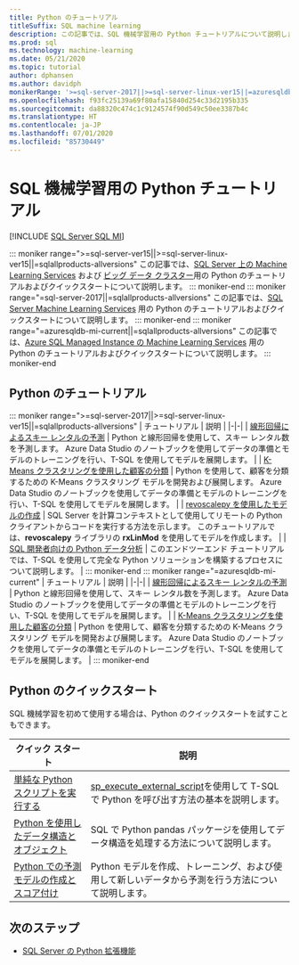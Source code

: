 ```yaml
---
title: Python のチュートリアル
titleSuffix: SQL machine learning
description: この記事では、SQL 機械学習用の Python チュートリアルについて説明します。 スクリプトを実行して機械学習モデルを構築する方法をご確認ください。
ms.prod: sql
ms.technology: machine-learning
ms.date: 05/21/2020
ms.topic: tutorial
author: dphansen
ms.author: davidph
monikerRange: '>=sql-server-2017||>=sql-server-linux-ver15||=azuresqldb-mi-current||=sqlallproducts-allversions'
ms.openlocfilehash: f93fc25139a69f80afa15840d254c33d2195b335
ms.sourcegitcommit: da88320c474c1c9124574f90d549c50ee3387b4c
ms.translationtype: HT
ms.contentlocale: ja-JP
ms.lasthandoff: 07/01/2020
ms.locfileid: "85730449"
---
```

# <a name="python-tutorials-for-sql-machine-learning"></a>SQL 機械学習用の Python チュートリアル
[!INCLUDE [SQL Server SQL MI](../../includes/applies-to-version/sql-asdbmi.md)]

::: moniker range=">=sql-server-ver15||>=sql-server-linux-ver15||=sqlallproducts-allversions"
この記事では、[SQL Server 上の Machine Learning Services](../sql-server-machine-learning-services.md) および [ビッグ データ クラスター](../../big-data-cluster/machine-learning-services.md)用の Python のチュートリアルおよびクイックスタートについて説明します。
::: moniker-end
::: moniker range="=sql-server-2017||=sqlallproducts-allversions"
この記事では、[SQL Server Machine Learning Services](../sql-server-machine-learning-services.md) 用の Python のチュートリアルおよびクイックスタートについて説明します。
::: moniker-end
::: moniker range="=azuresqldb-mi-current||=sqlallproducts-allversions"
この記事では、[Azure SQL Managed Instance の Machine Learning Services](/azure/azure-sql/managed-instance/machine-learning-services-overview) 用の Python のチュートリアルおよびクイックスタートについて説明します。
::: moniker-end

<a name="bkmk_pythontutorials"></a>

## <a name="python-tutorials"></a>Python のチュートリアル

::: moniker range=">=sql-server-2017||>=sql-server-linux-ver15||=sqlallproducts-allversions"
| チュートリアル | 説明 |
|-|-|
| [線形回帰によるスキー レンタルの予測](python-ski-rental-linear-regression.md) | Python と線形回帰を使用して、スキー レンタル数を予測します。 Azure Data Studio のノートブックを使用してデータの準備とモデルのトレーニングを行い、T-SQL を使用してモデルを展開します。 |
| [K-Means クラスタリングを使用した顧客の分類](python-clustering-model.md) | Python を使用して、顧客を分類するための K-Means クラスタリング モデルを開発および展開します。 Azure Data Studio のノートブックを使用してデータの準備とモデルのトレーニングを行い、T-SQL を使用してモデルを展開します。 |
| [revoscalepy を使用したモデルの作成](use-python-revoscalepy-to-create-model.md) | SQL Server を計算コンテキストとして使用してリモートの Python クライアントからコードを実行する方法を示します。 このチュートリアルでは、**revoscalepy** ライブラリの **rxLinMod** を使用してモデルを作成します。 |
| [SQL 開発者向けの Python データ分析](sqldev-in-database-python-for-sql-developers.md) | このエンドツーエンド チュートリアルでは、T-SQL を使用して完全な Python ソリューションを構築するプロセスについて説明します。 |
::: moniker-end
::: moniker range="=azuresqldb-mi-current"
| チュートリアル | 説明 |
|-|-|
| [線形回帰によるスキー レンタルの予測](python-ski-rental-linear-regression.md) | Python と線形回帰を使用して、スキー レンタル数を予測します。 Azure Data Studio のノートブックを使用してデータの準備とモデルのトレーニングを行い、T-SQL を使用してモデルを展開します。 |
| [K-Means クラスタリングを使用した顧客の分類](python-clustering-model.md) | Python を使用して、顧客を分類するための K-Means クラスタリング モデルを開発および展開します。 Azure Data Studio のノートブックを使用してデータの準備とモデルのトレーニングを行い、T-SQL を使用してモデルを展開します。 |
::: moniker-end

## <a name="python-quickstarts"></a>Python のクイックスタート

SQL 機械学習を初めて使用する場合は、Python のクイックスタートを試すこともできます。

| クイック スタート | 説明 |
|-|-|
| [単純な Python スクリプトを実行する](quickstart-python-create-script.md) | [sp_execute_external_script](../../relational-databases/system-stored-procedures/sp-execute-external-script-transact-sql.md)を使用して T-SQL で Python を呼び出す方法の基本を説明します。 |
| [Python を使用したデータ構造とオブジェクト](quickstart-python-data-structures.md) | SQL で Python pandas パッケージを使用してデータ構造を処理する方法について説明します。 |
| [Python での予測モデルの作成とスコア付け](quickstart-python-train-score-model.md) | Python モデルを作成、トレーニング、および使用して新しいデータから予測を行う方法について説明します。 |

## <a name="next-steps"></a>次のステップ

+ [SQL Server の Python 拡張機能](../concepts/extension-python.md)
